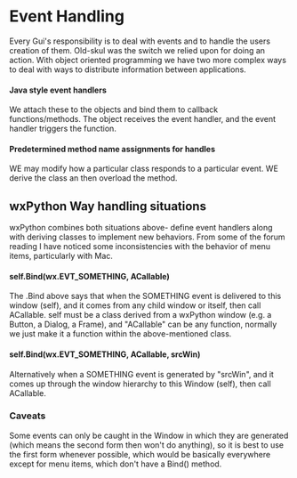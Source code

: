 # Event Handling

Every Gui's responsibility is to deal with events and to handle the users creation of them. Old-skul was the switch we relied upon for doing an action. With object oriented programming we have two more complex ways to deal with ways to distribute information between applications.

#### Java style event handlers

We attach these to the objects and bind them to callback functions/methods. The object receives the event handler, and the event handler triggers the function.

#### Predetermined method name assignments for handles

WE may modify how a particular class responds to a particular event. WE derive the class an then overload the method.

## wxPython Way handling situations

wxPython combines both situations above- define event handlers along with deriving classes to implement new behaviors. From some of the forum reading I have noticed some inconsistencies with the behavior of menu items, particularly with Mac.

#### self.Bind(wx.EVT_SOMETHING, ACallable)

The .Bind above says that when the SOMETHING event is delivered to this window (self), and it comes from any child window or itself, then call ACallable. self must be a class derived from a wxPython window (e.g. a Button, a Dialog, a Frame), and "ACallable" can be any function, normally we just make it a function within the above-mentioned class.

#### self.Bind(wx.EVT_SOMETHING, ACallable, srcWin)

Alternatively when a SOMETHING event is generated by "srcWin", and it comes up through the window hierarchy to this Window (self), then call ACallable.

### Caveats

Some events can only be caught in the Window in which they are generated (which means the second form then won't do anything), so it is best to use the first form whenever possible, which would be basically everywhere except for menu items, which don't have a Bind() method.
